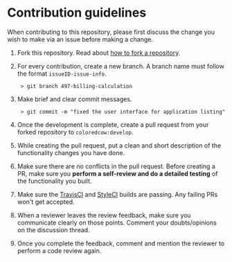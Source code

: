 # Contribution guidelines

When contributing to this repository, please first discuss the change you wish to make via an issue before making a change.

1. Fork this repository. Read about [how to fork a repository](https://help.github.com/articles/fork-a-repo/).

2. For every contribution, create a new branch. A branch name must follow the format `issueID-issue-info`.

        > git branch 497-billing-calculation

3. Make brief and clear commit messages.
        
        > git commit -m "fixed the user interface for application listing"
  
3. Once the development is complete, create a pull request from your forked repository to `coloredcow:develop`.

4. While creating the pull request, put a clean and short description of the functionality changes you have done.

5. Make sure there are no conflicts in the pull request. Before creating a PR, make sure you **perform a self-review and do a detailed testing** of the functionality you built.

6. Make sure the [TravisCI](https://travis-ci.org/ColoredCow/employee-portal/builds) and [StyleCI](https://github.styleci.io/repos/125008594) builds are passing. Any failing PRs won't get accepted.

7. When a reviewer leaves the review feedback, make sure you communicate clearly on those points. Comment your doubts/opinions on the discussion thread.

8. Once you complete the feedback, comment and mention the reviewer to perform a code review again.
